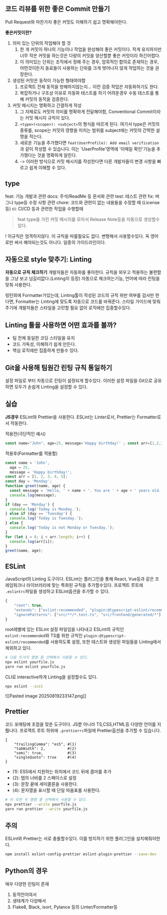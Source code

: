 ## 코드 리뷰를 위한 좋은 Commit 만들기
Pull Request와 마찬가지 좋은 커밋도 이해하기 쉽고 명확해야한다. 

**좋은커밋이란?**
1. 의미 있는 단위의 작업해야 할 것
	1. 한 개 커밋이 하나의 기능이나 작업을 완성해야 좋은 커밋이다. 작게 유지하지만 너무 작은 커밋을 하는것은 다량의 커밋을 양산할뿐 좋은 커밋이라 하긴어렵다.
	2. 이 의미있는 단위는 조직에서 정해 주는 경우, 암묵적인 합의로 존재하는 경우, 어떤것이든지 동료들이 사용하는 단위를 크게 벗어나지 않게 작업하는 것을 권장한다.
2. 생성된 커밋은 동작이 가능한 형태여야함
	1. 프로젝트 전체 동작을 방해하지않는지... 이런 검증 작업은 자동화하기도 한다.
	2. 복잡하거나 구조상 이유로 자동화 테스트를 하기 어려운경우 수동 테스트를 통해 커밋의 동작을 검증한다.
3. 커밋 메시지는 명확하고 간결하게 작성
	1. 그 자체로도 커밋의 의미를 명확하게 전달해야함, Conventional Commit이라는 커밋 메시지 규칙이 있다.
	2. `<type>(<scope>): <subject>`의 형식을 따르게 된다. 여기서 type은 커밋의 종류를, scope는 커밋의 영향을 미치는 범위를 subject에는 커밋의 간햑한 설명을 적는다.
	3. 새로운 기능을 추가했다면 `feat(UserProfile): Add email verification`과 같이 작성할 수 있습니다. 이는 'UserProfile'영역에 '이메일 확인'기능을 추가했다는 것을 명확하게 알린다.
	4. -> 이러한 방식으로 커밋 메시지를 작성한다면 다른 개발자들이 변경 사항을 빠르고 쉽게 이해할 수 있다.

## type
feat: 기능 개발과 관련
docs: 주석/ReadMe 등 문서화 관련
test: 테스트 관련
fix: 버그나 type등 수정 사항 관련
chore: 코드와 관련이 없는 내용들을 수정할 때 (License등)
ci: CI/CD 등과 관련한 작업을 수행할때

> feat type을 가진 커밋 메시지를 모아서 Release Note등을 자동으로 생성할수있다.

! 이규칙은 엄격하지않다. 이 규칙을 따를필요도 없다. 변형해서 사용할수있다. 꼭 영어로만 써서 해야되는것도 아니다. 일종의 가이드라인이다.

## 자동으로 style 맞추기: Linting
**자동으로 규칙 체크하기**
개발자들은 자동화를 좋아한다. 규칙을 외우고 적용하는 불편함을 그냥 보고 넘길리없다.(Linting이 등장) 자동으로 체크하는기능, 언어에 따라 린팅을 맞춰 사용한다.

링틴외에 Formatter가있는데, Linting툴이 작성된 코드의 규칙 위반 여부를 검사만 한다면, Formatter는  Linting에 맞도록 자동으로 코드를 바꿔준다.
스타일 가이드에 맞춰주기에 개발자들은 스타일을 고민할 필요 없이 로직에만 집중할수있다.

## Linting 툴을 사용하면 어떤 효과를 볼까?
- 팀 전체 동일한 코딩 스타일을 유지
- 코드 가독성, 이해하기 쉽게 만든다.
- 핵심 로직에만 집줍하게 만들수 있다.

## Git을 사용해 팀원간 린팅 규칙 통일하기
설정 파일로 부터 자동으로 린팅이 설정되게 할수있다.
이러한 설정 파일을 Git으로 공유하면 모두가 손쉽게 Linting을 설정할 수 있다.

## 실습
**JS경우**
ESLint와 Prettier을 사용한다. ESLint는 Linter로서, Prettier는 Formatter로서 작동한다.

적용전(극단적인 예시)
```js
const name="John", age=25, message='Happy birthday!' ; const arr=[1,2,3,4,5]; const...
```

적용후(Formatter를 적용함)
```js
const name = 'John',
  age = 25,
  message = 'Happy birthday!';
const arr = [1, 2, 3, 4, 5];
const day = 'Monday';
function greet(name, age) {
  const message = 'Hello, ' + name + '. You are ' + age + ' years old.';
  console.log(message);
}
if (day == 'Monday') {
  console.log('Today is Monday.');
} else if (day == 'Tuesday') {
  console.log('Today is Tuesday.');
} else {
  console.log('Today is not Monday or Tuesday.');
}
for (let i = 0; i < arr.length; i++) {
  console.log(arr[i]);
}
greet(name, age);
```

## ESLint
JavaScript의 Linting 도구이다. ESLint는 플러그인을 통해 React, Vue등과 같은 프레임워크나 라이브러리에 맞는 특화된 규칙을 추가할수있다.
프로젝트 루트에 `.eslintrc`파일을 생성하고 ESLint옵션을 추가할 수 있다.
```js
{
	"root": true,
	"extends": ["eslint:recommended", "plugin:@typescript-eslint/recommended"]
	"ignorePatterns": ["src/**/*.test.ts", "src/frontend/generated/*"]
}
```
root레벨에 있는 ESLint 설정 파일임을 나타내고
ESLint의 규칙인 `eslint:recommended`와 TS를 위한 규칙인 `plugin:@typescript-eslint/recommended`를 사용하도록 설정, 또한 테스트와 생성된 파일들을 Linting에서 제외하고 있다.
```bash
# 다음 두가지 명령 중 선택해서 사용할 수 있다.
npx eslint yourfile.js
yarn run eslint yourfile.js
```
CLI로 interactive하게 Linting을 설정할수도 있다.
```bash
npx eslint --init
```
![[Pasted image 20250819233147.png]]

## Prettier
코드 포매팅에 초점을 맞춘 도구이다. JS뿐 아니라 TS,CSS,HTML등 다양한 언어를 지웒나다. 프로젝트 루트 하위에 `.prettierrc`파일에 Prettier옵션을 추가할 수 있습니다.
```.prettierrc
{
	"trailingComma": "es5", #(1)
	"tabWidth": 2,          #(2)
	"semi": true,           #(3)
	"singleQuoto": true     #(4)
}
```
- (1): ES5에서 지원하는 위치에서 코드 뒤에 콤마를 추가
- (2): 탭의 너비를 2 스페이스로 설정
- (3): 문장 끝에 세미콜론을 사용한다.
- (4): 문자열을 표시할 때 단일 따옴표를 사용한다.
```bash
# 이 또한 두 명령 중 선택해서 사용할 수 있다.
npx prettier --write yourfile.js
yarn run prettier --write yourfile.js
```

## 주의
ESLint와 Prettier는 서로 충돌할수있다.
이를 방지하기 위한 플러그인을 설치해줘야한다.
```bash
npm install eslint-config-prettier eslint-plugin-prettier --save-dev
```

## Python의 경우
매우 다양한 린팅이 존재
1. 동적언어여서
2. 생태계가 다양해서
3. Flake8, Black, isort, Pylance 등의 Linter/Formatter등
